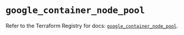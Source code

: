 # `google_container_node_pool`

Refer to the Terraform Registry for docs: [`google_container_node_pool`](https://registry.terraform.io/providers/hashicorp/google/6.49.1/docs/resources/container_node_pool).
